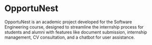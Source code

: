 # OpportuNest
OpportuNest is an academic project developed for the Software Engineering course, designed to streamline the internship process for students and alumni with features like document submission, internship management, CV consultation, and a chatbot for user assistance.
